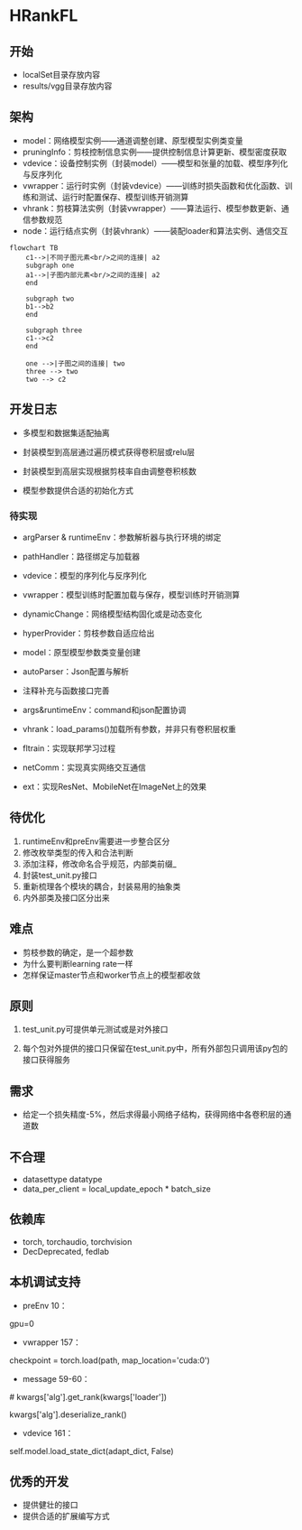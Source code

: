 # HRankFL

## 开始
+ localSet目录存放内容
+ results/vgg目录存放内容

## 架构

+ model：网络模型实例——通道调整创建、原型模型实例类变量
+ pruningInfo：剪枝控制信息实例——提供控制信息计算更新、模型密度获取
+ vdevice：设备控制实例（封装model）——模型和张量的加载、模型序列化与反序列化
+ vwrapper：运行时实例（封装vdevice）——训练时损失函数和优化函数、训练和测试、运行时配置保存、模型训练开销测算
+ vhrank：剪枝算法实例（封装vwrapper）——算法运行、模型参数更新、通信参数规范
+ node：运行结点实例（封装vhrank）——装配loader和算法实例、通信交互

```mermaid
flowchart TB
	c1-->|不同子图元素<br/>之间的连接| a2
    subgraph one
    a1-->|子图内部元素<br/>之间的连接| a2
    end
    
    subgraph two
    b1-->b2
    end
    
    subgraph three
    c1-->c2
    end
    
    one -->|子图之间的连接| two
    three --> two
    two --> c2
```



## 开发日志
+ 多模型和数据集适配抽离

+ 封装模型到高层通过遍历模式获得卷积层或relu层

+ 封装模型到高层实现根据剪枝率自由调整卷积核数

+ 模型参数提供合适的初始化方式

### 待实现

+ argParser & runtimeEnv：参数解析器与执行环境的绑定

+ pathHandler：路径绑定与加载器

+ vdevice：模型的序列化与反序列化

+ vwrapper：模型训练时配置加载与保存，模型训练时开销测算

+ dynamicChange：网络模型结构固化或是动态变化

+ hyperProvider：剪枝参数自适应给出

+ model：原型模型参数类变量创建

+ autoParser：Json配置与解析

+ 注释补充与函数接口完善

+ args&runtimeEnv：command和json配置协调

+ vhrank：load_params()加载所有参数，并非只有卷积层权重

  

+ fltrain：实现联邦学习过程

+ netComm：实现真实网络交互通信

+ ext：实现ResNet、MobileNet在ImageNet上的效果



## 待优化

1. runtimeEnv和preEnv需要进一步整合区分
2. 修改枚举类型的传入和合法判断
3. 添加注释，修改命名合乎规范，内部类前缀_
4. 封装test_unit.py接口
5. 重新梳理各个模块的耦合，封装易用的抽象类
6. 内外部类及接口区分出来



## 难点

+ 剪枝参数的确定，是一个超参数
+ 为什么要判断learning rate一样
+ 怎样保证master节点和worker节点上的模型都收敛



## 原则

1. test_unit.py可提供单元测试或是对外接口

2. 每个包对外提供的接口只保留在test_unit.py中，所有外部包只调用该py包的接口获得服务

   

## 需求

+ 给定一个损失精度-5%，然后求得最小网络子结构，获得网络中各卷积层的通道数



## 不合理

+ datasettype datatype
+ data_per_client = local_update_epoch * batch_size



## 依赖库

+ torch, torchaudio, torchvision
+ DecDeprecated, fedlab





## 本机调试支持

+ preEnv 10：

gpu=0



+ vwrapper 157：

checkpoint = torch.load(path, map_location='cuda:0')



+ message 59-60：

\# kwargs['alg'].get_rank(kwargs['loader'])

kwargs['alg'].deserialize_rank()



+ vdevice 161：

self.model.load_state_dict(adapt_dict, False)





## 优秀的开发

+ 提供健壮的接口
+ 提供合适的扩展编写方式
